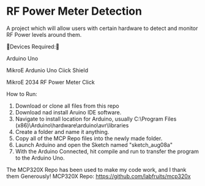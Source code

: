 # RF Power Meter Detection
 A project which will allow users with certain hardware to detect and monitor RF Power levels around them.
 
📱Devices Required:📱

 Arduino Uno
 
 MikroE Ardunio Uno Ciick Shield
 
 MikroE 2034 RF Power Meter Click
 
 How to Run:
 1. Download or clone all files from this repo
 2. Download nad install Aruino IDE software.
 3. Navigate to install location for Arduino, usually C:\Program Files (x86)\Arduino\hardware\arduino\avr\libraries
 4. Create a folder and name it anything.
 5. Copy all of the MCP Repo files into the newly made folder.
 6. Launch Arduino and open the Sketch named "sketch_aug08a"
 7. With the Arduino Connected, hit compile and run to transfer the program to the Arduino Uno.
 
 The MCP320X Repo has been used to make my code work, and I thank them Generously!
 MCP320X Repo: https://github.com/labfruits/mcp320x
